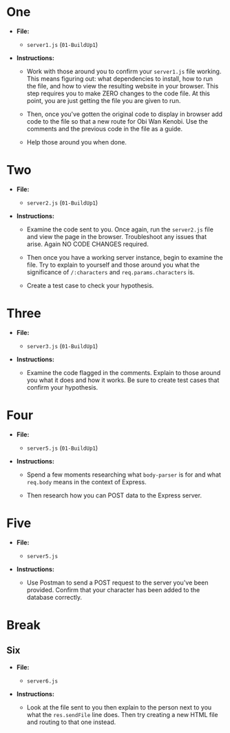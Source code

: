 # One
* **File:**

  * `server1.js` (`01-BuildUp1`)

* **Instructions:**

  * Work with those around you to confirm your `server1.js` file working. This means figuring out: what dependencies to install, how to run the file, and how to view the resulting website in your browser. This step requires you to make ZERO changes to the code file. At this point, you are just getting the file you are given to run.

  * Then, once you've gotten the original code to display in browser add code to the file so that a new route for Obi Wan Kenobi. Use the comments and the previous code in the file as a guide.

  * Help those around you when done.
  
# Two
* **File:**

  * `server2.js` (`01-BuildUp1`)

* **Instructions:**

  * Examine the code sent to you. Once again, run the `server2.js` file and view the page in the browser. Troubleshoot any issues that arise. Again NO CODE CHANGES required.

  * Then once you have a working server instance, begin to examine the file. Try to explain to yourself and those around you what the significance of `/:characters` and `req.params.characters` is.

  * Create a test case to check your hypothesis.
  
# Three
* **File:**

  * `server3.js` (`01-BuildUp1`)

* **Instructions:**

  * Examine the code flagged in the comments. Explain to those around you what it does and how it works. Be sure to create test cases that confirm your hypothesis.
  
# Four
* **File:**

  * `server5.js` (`01-BuildUp1`)

* **Instructions:**

  * Spend a few moments researching what `body-parser` is for and what `req.body` means in the context of Express.

  * Then research how you can POST data to the Express server.
  
# Five
* **File:**

  * `server5.js`

* **Instructions:**

  * Use Postman to send a POST request to the server you've been provided. Confirm that your character has been added to the database correctly.


# Break


## Six
* **File:**

  * `server6.js`

* **Instructions:**

  * Look at the file sent to you then explain to the person next to you what the `res.sendFile` line does. Then try creating a new HTML file and routing to that one instead.